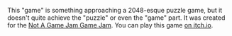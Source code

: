 This "game" is something approaching a 2048-esque puzzle game, but it doesn't
quite achieve the "puzzle" or even the "game" part. It was created for the [Not
A Game Jam Game Jam](https://itch.io/jam/not-a-game-jam-game-jam). You can play
this game [on itch.io](https://elderephemera.itch.io/four).